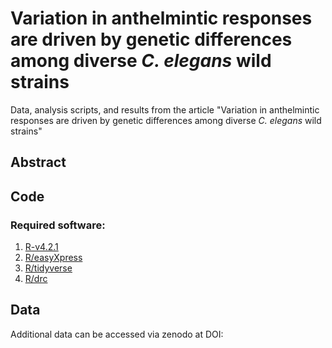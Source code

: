 # Variation in anthelmintic responses are driven by genetic differences among diverse *C. elegans* wild strains

Data, analysis scripts, and results from the article "Variation in anthelmintic responses are driven by genetic differences among diverse *C. elegans* wild strains"

## Abstract



## Code
### Required software: 
1. [R-v4.2.1](https://www.r-project.org/)
1. [R/easyXpress](https://github.com/AndersenLab/easyXpress)
1. [R/tidyverse](https://www.tidyverse.org/)
1. [R/drc](https://cran.r-project.org/web/packages/drc/index.html)

## Data
Additional data can be accessed via zenodo at DOI:

